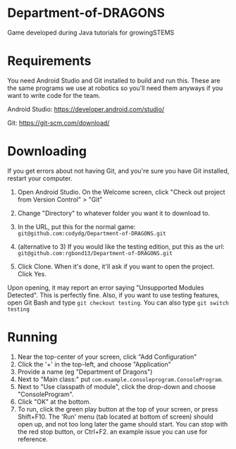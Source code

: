 # Department-of-DRAGONS
Game developed during Java tutorials for growingSTEMS

# Requirements
You need Android Studio and Git installed to build and run this.
These are the same programs we use at robotics so you'll need them anyways if you want to write code for the team.

Android Studio: https://developer.android.com/studio/

Git: https://git-scm.com/download/

# Downloading
If you get errors about not having Git, and you're sure you have Git installed, restart your computer.

1. Open Android Studio. On the Welcome screen, click "Check out project from Version Control" > "Git"
2. Change "Directory" to whatever folder you want it to download to.
3. In the URL, put this for the normal game:
`git@github.com:codydg/Department-of-DRAGONS.git`
4. (alternative to 3) If you would like the testing edition, put this as the url:
`git@github.com:rgbond13/Department-of-DRAGONS.git`
 
5. Click Clone. When it's done, it'll ask if you want to open the project. Click Yes.

Upon opening, it may report an error saying "Unsupported Modules Detected". This is perfectly fine.
Also, if you want to use testing features, open Git Bash and type `git checkout testing`. You can also type `git switch testing`

# Running
1. Near the top-center of your screen, click "Add Configuration"
2. Click the '+' in the top-left, and choose "Application"
3. Provide a name (eg "Department of Dragons")
4. Next to "Main class:" put `com.example.consoleprogram.ConsoleProgram`.
5. Next to "Use classpath of module", click the drop-down and choose "ConsoleProgram".
6. Click "OK" at the bottom.
7. To run, click the green play button at the top of your screen, or press Shift+F10.
The 'Run' menu (tab located at bottom of screen) should open up, and not too long later the game should start.
You can stop with the red stop button, or Ctrl+F2.
 an example issue you can use for reference.
